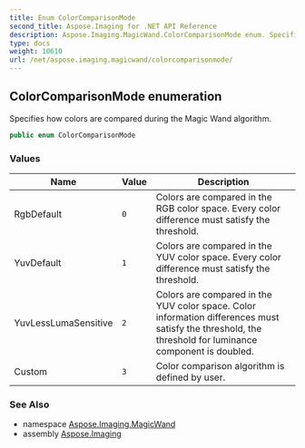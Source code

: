```yaml
---
title: Enum ColorComparisonMode
second_title: Aspose.Imaging for .NET API Reference
description: Aspose.Imaging.MagicWand.ColorComparisonMode enum. Specifies how colors are compared during the Magic Wand algorithm
type: docs
weight: 10610
url: /net/aspose.imaging.magicwand/colorcomparisonmode/
---
```

## ColorComparisonMode enumeration

Specifies how colors are compared during the Magic Wand algorithm.

```csharp
public enum ColorComparisonMode
```

### Values

| Name | Value | Description |
| --- | --- | --- |
| RgbDefault | `0` | Colors are compared in the RGB color space. Every color difference must satisfy the threshold. |
| YuvDefault | `1` | Colors are compared in the YUV color space. Every color difference must satisfy the threshold. |
| YuvLessLumaSensitive | `2` | Colors are compared in the YUV color space. Color information differences must satisfy the threshold, the threshold for luminance component is doubled. |
| Custom | `3` | Color comparison algorithm is defined by user. |

### See Also

* namespace [Aspose.Imaging.MagicWand](../../aspose.imaging.magicwand/)
* assembly [Aspose.Imaging](../../)


